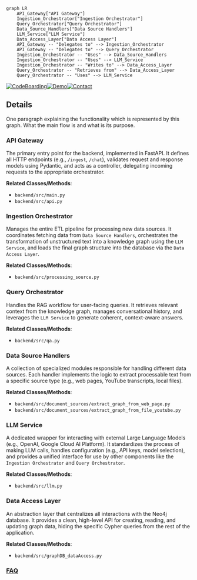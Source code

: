 ```mermaid
graph LR
    API_Gateway["API Gateway"]
    Ingestion_Orchestrator["Ingestion Orchestrator"]
    Query_Orchestrator["Query Orchestrator"]
    Data_Source_Handlers["Data Source Handlers"]
    LLM_Service["LLM Service"]
    Data_Access_Layer["Data Access Layer"]
    API_Gateway -- "Delegates to" --> Ingestion_Orchestrator
    API_Gateway -- "Delegates to" --> Query_Orchestrator
    Ingestion_Orchestrator -- "Uses" --> Data_Source_Handlers
    Ingestion_Orchestrator -- "Uses" --> LLM_Service
    Ingestion_Orchestrator -- "Writes to" --> Data_Access_Layer
    Query_Orchestrator -- "Retrieves from" --> Data_Access_Layer
    Query_Orchestrator -- "Uses" --> LLM_Service
```

[![CodeBoarding](https://img.shields.io/badge/Generated%20by-CodeBoarding-9cf?style=flat-square)](https://github.com/CodeBoarding/GeneratedOnBoardings)[![Demo](https://img.shields.io/badge/Try%20our-Demo-blue?style=flat-square)](https://www.codeboarding.org/demo)[![Contact](https://img.shields.io/badge/Contact%20us%20-%20contact@codeboarding.org-lightgrey?style=flat-square)](mailto:contact@codeboarding.org)

## Details

One paragraph explaining the functionality which is represented by this graph. What the main flow is and what is its purpose.

### API Gateway
The primary entry point for the backend, implemented in FastAPI. It defines all HTTP endpoints (e.g., `/ingest`, `/chat`), validates request and response models using Pydantic, and acts as a controller, delegating incoming requests to the appropriate orchestrator.


**Related Classes/Methods**:

- `backend/src/main.py`
- `backend/src/api.py`


### Ingestion Orchestrator
Manages the entire ETL pipeline for processing new data sources. It coordinates fetching data from `Data Source Handlers`, orchestrates the transformation of unstructured text into a knowledge graph using the `LLM Service`, and loads the final graph structure into the database via the `Data Access Layer`.


**Related Classes/Methods**:

- `backend/src/processing_source.py`


### Query Orchestrator
Handles the RAG workflow for user-facing queries. It retrieves relevant context from the knowledge graph, manages conversational history, and leverages the `LLM Service` to generate coherent, context-aware answers.


**Related Classes/Methods**:

- `backend/src/qa.py`


### Data Source Handlers
A collection of specialized modules responsible for handling different data sources. Each handler implements the logic to extract processable text from a specific source type (e.g., web pages, YouTube transcripts, local files).


**Related Classes/Methods**:

- `backend/src/document_sources/extract_graph_from_web_page.py`
- `backend/src/document_sources/extract_graph_from_file_youtube.py`


### LLM Service
A dedicated wrapper for interacting with external Large Language Models (e.g., OpenAI, Google Cloud AI Platform). It standardizes the process of making LLM calls, handles configuration (e.g., API keys, model selection), and provides a unified interface for use by other components like the `Ingestion Orchestrator` and `Query Orchestrator`.


**Related Classes/Methods**:

- `backend/src/llm.py`


### Data Access Layer
An abstraction layer that centralizes all interactions with the Neo4j database. It provides a clean, high-level API for creating, reading, and updating graph data, hiding the specific Cypher queries from the rest of the application.


**Related Classes/Methods**:

- `backend/src/graphDB_dataAccess.py`




### [FAQ](https://github.com/CodeBoarding/GeneratedOnBoardings/tree/main?tab=readme-ov-file#faq)